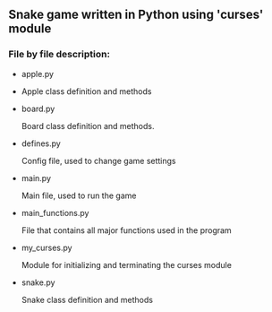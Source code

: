 <h2>Snake game written in Python using 'curses' module</h2>

<h3>File by file description:</h3>

<ul>
<li>apple.py<li>
<p>Apple class definition and methods</p>

<li>board.py</li>
<p>Board class definition and methods.</p>

<li>defines.py</li>
<p>Config file, used to change game settings</p>

<li>main.py</li>
<p>Main file, used to run the game</p> 

<li>main_functions.py</li>
<p>File that contains all major functions used in the program</p>

<li>my_curses.py</li>
<p>Module for initializing and terminating the curses module</p>

<li>snake.py</li>
<p>Snake class definition and methods</p>

</ul>